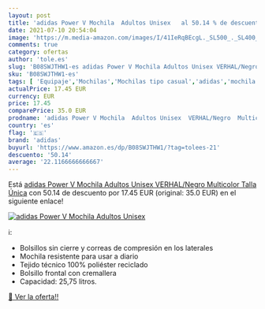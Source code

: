 ```yaml
---
layout: post
title: 'adidas Power V Mochila  Adultos Unisex   al 50.14 % de descuento'
date: 2021-07-10 20:54:04
image: 'https://m.media-amazon.com/images/I/41IeRqBEcgL._SL500_._SL400_.jpg'
comments: true
category: ofertas
author: 'tole.es'
slug: 'B08SWJTHW1-es adidas Power V Mochila Adultos Unisex VERHAL/Negro...'
sku: 'B08SWJTHW1-es'
tags: [ 'Equipaje','Mochilas','Mochilas tipo casual','adidas','mochila', ]
actualPrice: 17.45 EUR
currency: EUR
price: 17.45
comparePrice: 35.0 EUR
prodname: 'adidas Power V Mochila  Adultos Unisex  VERHAL/Negro  Multicolor   Talla Única'
country: 'es'
flag: '🇪🇸'
brand: 'adidas'
buyurl: 'https://www.amazon.es/dp/B08SWJTHW1/?tag=tolees-21'
descuento: '50.14'
average: '22.1166666666667'
---
```


Está [adidas Power V Mochila  Adultos Unisex  VERHAL/Negro  Multicolor   Talla Única](https://www.amazon.es/dp/B08SWJTHW1/?tag=tolees-21) con 50.14 de descuento por 17.45 EUR (original: 35.0 EUR) en el siguiente enlace!

[![adidas Power V Mochila  Adultos Unisex  ](https://m.media-amazon.com/images/I/41IeRqBEcgL._SL500_._SL400_.jpg)](https://www.amazon.es/dp/B08SWJTHW1/?tag=tolees-21)

ℹ️:

- Bolsillos sin cierre y correas de compresión en los laterales
- Mochila resistente para usar a diario
- Tejido técnico 100% poliéster reciclado
- Bolsillo frontal con cremallera
- Capacidad: 25,75 litros.

[🛒 Ver la oferta!!](https://www.amazon.es/dp/B08SWJTHW1/?tag=tolees-21)
